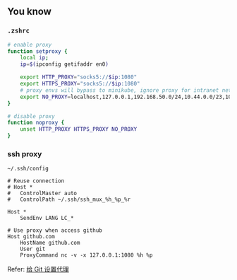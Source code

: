 ## You know

### `.zshrc`

```zsh
# enable proxy
function setproxy {
    local ip;
    ip=$(ipconfig getifaddr en0)

    export HTTP_PROXY="socks5://$ip:1080"
    export HTTPS_PROXY="socks5://$ip:1080"
    # proxy envs will bypass to minikube, ignore proxy for intranet network
    export NO_PROXY=localhost,127.0.0.1,192.168.50.0/24,10.44.0.0/23,10.96.0.0/12,192.168.49.0/24
}

# disable proxy
function noproxy {
    unset HTTP_PROXY HTTPS_PROXY NO_PROXY
}
```

### ssh proxy

`~/.ssh/config`

```
# Reuse connection
# Host *
#   ControlMaster auto
#   ControlPath ~/.ssh/ssh_mux_%h_%p_%r

Host *
    SendEnv LANG LC_*

# Use proxy when access github
Host github.com
    HostName github.com
    User git
    ProxyCommand nc -v -x 127.0.0.1:1080 %h %p
```

Refer: [给 Git 设置代理](https://toien.github.io/2019/07/16/using-git-with-proxy/)
